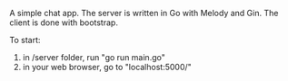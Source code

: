A simple chat app. The server is written in Go with Melody and Gin. The client is done with bootstrap.

To start:
1. in /server folder, run "go run main.go"
2. in your web browser, go to "localhost:5000/"
